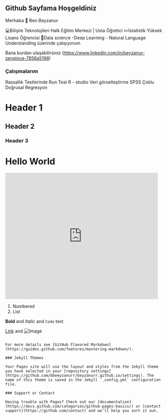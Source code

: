## Github Sayfama Hoşgeldiniz 

Merhaba 👋 Ben Beyzanur

💻Bilişim Teknolojileri Halk Eğitim Merkezi | Usta Öğretici
✏️İstatistik Yüksek Lisans Öğrencisi 
🧐Data science -Deep Learning - Natural Language Understanding  üzerinde çalışıyorum 
 
Bana  burdan ulaşabilirsiniz   (https://www.linkedin.com/in/beyzanur-zengince-7856a5198) 

### Çalışmalarım
 
Rassallık Testlerinde Run Test 
R - studio Veri görselleştirme 
SPSS Çoklu Doğrusal Regresyon 


# Header 1
## Header 2
### Header 3
<html>
<body>
<h1>Hello World</h1>
<iframe src="https://scratch.mit.edu/projects/468043376/embed" allowtransparency="true" width="485" height="402" frameborder="0" scrolling="no" allowfullscreen></iframe>
</body>
</html>

1. Numbered
2. List

**Bold** and _Italic_ and `Code` text

[Link](url) and ![Image](src)
```

For more details see [GitHub Flavored Markdown](https://guides.github.com/features/mastering-markdown/).

### Jekyll Themes

Your Pages site will use the layout and styles from the Jekyll theme you have selected in your [repository settings](https://github.com/bbeeyzanurr/beyzanurr.github.io/settings). The name of this theme is saved in the Jekyll `_config.yml` configuration file.

### Support or Contact

Having trouble with Pages? Check out our [documentation](https://docs.github.com/categories/github-pages-basics/) or [contact support](https://github.com/contact) and we’ll help you sort it out.
